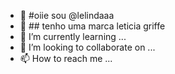 


- 👋 #oiie sou @lelindaaa
- 👀 ## tenho uma marca leticia griffe
- 🌱 I’m currently learning ...
- 💞️ I’m looking to collaborate on ...
- 📫 How to reach me ...

<!---
lelindaaa/lelindaaa is a ✨ special ✨ repository because its `README.md` (this file) appears on your GitHub profile.
You can click the Preview link to take a look at your changes.
--->
